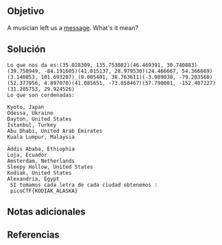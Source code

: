 ## Objetivo
A musician left us a [message](https://jupiter.challenges.picoctf.org/static/d5570d48262dbba2a31f2a940409ad9d/message.txt). What's it mean?
## Solución
```
Lo que nos da es:(35.028309, 135.753082)(46.469391, 30.740883)(39.758949, -84.191605)(41.015137, 28.979530)(24.466667, 54.366669)(3.140853, 101.693207)_(9.005401, 38.763611)(-3.989038, -79.203560)(52.377956, 4.897070)(41.085651, -73.858467)(57.790001, -152.407227)(31.205753, 29.924526)
Lo que son cordenadas:
	
Kyoto, Japan				
Odessa, Ukraine				
Dayton, United States			
Istanbul, Turkey			
Abu Dhabi, United Arab Emirates		
Kuala Lumpur, Malaysia			
_					
Addis Ababa, Ethiophia			
Loja, Ecuador				
Amsterdam, Netherlands			
Sleepy Hollow, United States		
Kodiak, United States			
Alexandria, Egypt
 SI tomamos cada letra de cada ciudad obtenemos :
 picoCTF{KODIAK_ALASKA}
```
## Notas adicionales
## Referencias 